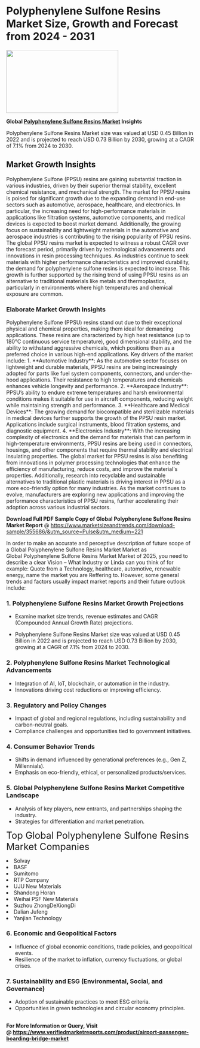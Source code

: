 <H1>Polyphenylene Sulfone Resins Market Size, Growth and Forecast from 2024 - 2031</H1><img class="aligncenter size-medium wp-image-584254" src="https://thirdeyenews.in/wp-content/uploads/2024/09/Global-Market-Research-300x168.jpeg" alt="" width="300" height="168" /><p><strong>Global&nbsp;<a href="https://www.marketsizeandtrends.com/download-sample/355686/&amp;utm_source=Pulse&amp;utm_medium=221">Polyphenylene Sulfone Resins Market</a> Insights</strong></p><p>Polyphenylene Sulfone Resins Market size was valued at USD 0.45 Billion in 2022 and is projected to reach USD 0.73 Billion by 2030, growing at a CAGR of 7.1% from 2024 to 2030.</p><p><h2>Market Growth Insights</h2> Polyphenylene Sulfone (PPSU) resins are gaining substantial traction in various industries, driven by their superior thermal stability, excellent chemical resistance, and mechanical strength. The market for PPSU resins is poised for significant growth due to the expanding demand in end-use sectors such as automotive, aerospace, healthcare, and electronics. In particular, the increasing need for high-performance materials in applications like filtration systems, automotive components, and medical devices is expected to boost market demand. Additionally, the growing focus on sustainability and lightweight materials in the automotive and aerospace industries is contributing to the rising popularity of PPSU resins. The global PPSU resins market is expected to witness a robust CAGR over the forecast period, primarily driven by technological advancements and innovations in resin processing techniques. As industries continue to seek materials with higher performance characteristics and improved durability, the demand for polyphenylene sulfone resins is expected to increase. This growth is further supported by the rising trend of using PPSU resins as an alternative to traditional materials like metals and thermoplastics, particularly in environments where high temperatures and chemical exposure are common. <h3>Elaborate Market Growth Insights</h3> Polyphenylene Sulfone (PPSU) resins stand out due to their exceptional physical and chemical properties, making them ideal for demanding applications. These resins are characterized by high heat resistance (up to 180°C continuous service temperature), good dimensional stability, and the ability to withstand aggressive chemicals, which positions them as a preferred choice in various high-end applications. Key drivers of the market include: 1. **Automotive Industry**: As the automotive sector focuses on lightweight and durable materials, PPSU resins are being increasingly adopted for parts like fuel system components, connectors, and under-the-hood applications. Their resistance to high temperatures and chemicals enhances vehicle longevity and performance. 2. **Aerospace Industry**: PPSU’s ability to endure extreme temperatures and harsh environmental conditions makes it suitable for use in aircraft components, reducing weight while maintaining strength and performance. 3. **Healthcare and Medical Devices**: The growing demand for biocompatible and sterilizable materials in medical devices further supports the growth of the PPSU resin market. Applications include surgical instruments, blood filtration systems, and diagnostic equipment. 4. **Electronics Industry**: With the increasing complexity of electronics and the demand for materials that can perform in high-temperature environments, PPSU resins are being used in connectors, housings, and other components that require thermal stability and electrical insulating properties. The global market for PPSU resins is also benefiting from innovations in polymer processing technologies that enhance the efficiency of manufacturing, reduce costs, and improve the material's properties. Additionally, research into recyclable and sustainable alternatives to traditional plastic materials is driving interest in PPSU as a more eco-friendly option for many industries. As the market continues to evolve, manufacturers are exploring new applications and improving the performance characteristics of PPSU resins, further accelerating their adoption across various industrial sectors. </p><p><span class=""><strong>Download Full PDF Sample Copy of Global Polyphenylene Sulfone Resins Market Report</strong> @ <a href="https://www.marketsizeandtrends.com/download-sample/355686/&amp;utm_source=Pulse&amp;utm_medium=221" target="_blank">https://www.marketsizeandtrends.com/download-sample/355686/&amp;utm_source=Pulse&amp;utm_medium=221</a></span></p><p>In order to make an accurate and perceptive description of future scope of a Global&nbsp;Polyphenylene Sulfone Resins Market Market as Global&nbsp;Polyphenylene Sulfone Resins Market Market of 2025, you need to describe a clear Vision &ndash; What Industry or Linda can you think of for example: Quote from a Technology, healthcare, automotive, renewable energy, name the market you are Reffering to. However, some general trends and factors usually impact market reports and their future outlook include:</p><h3>1.&nbsp;<strong>Polyphenylene Sulfone Resins Market Growth Projections</strong></h3><ul><li>Examine market size trends, revenue estimates and CAGR (Compounded Annual Growth Rate) projections.</li><li><p>Polyphenylene Sulfone Resins Market size was valued at USD 0.45 Billion in 2022 and is projected to reach USD 0.73 Billion by 2030, growing at a CAGR of 7.1% from 2024 to 2030.</p></li></ul><h3>2.&nbsp;<strong>Polyphenylene Sulfone Resins Market Technological Advancements</strong></h3><ul><li>Integration of AI, IoT, blockchain, or automation in the industry.</li><li>Innovations driving cost reductions or improving efficiency.</li></ul><h3>3.&nbsp;<strong>Regulatory and Policy Changes</strong></h3><ul><li>Impact of global and regional regulations, including sustainability and carbon-neutral goals.</li><li>Compliance challenges and opportunities tied to government initiatives.</li></ul><h3>4.&nbsp;<strong>Consumer Behavior Trends</strong></h3><ul><li>Shifts in demand influenced by generational preferences (e.g., Gen Z, Millennials).</li><li>Emphasis on eco-friendly, ethical, or personalized products/services.</li></ul><h3>5.&nbsp;<strong>Global Polyphenylene Sulfone Resins Market Competitive Landscape</strong></h3><ul><li>Analysis of key players, new entrants, and partnerships shaping the industry.</li><li>Strategies for differentiation and market penetration.</li></ul><p data-pm-slice="1 1 []"><span style="color: inherit; font-family: inherit; font-size: 25px;">Top Global Polyphenylene Sulfone Resins Market Companies</span></p><div class="" data-test-id=""><p><li>Solvay</li><li> BASF</li><li> Sumitomo</li><li> RTP Company</li><li> UJU New Materials</li><li> Shandong Horan</li><li> Weihai PSF New Materials</li><li> Suzhou ZhongDeXiongDi</li><li> Dalian Jufeng</li><li> Yanjian Technology</li></p></div><h3>6.&nbsp;<strong>Economic and Geopolitical Factors</strong></h3><ul><li>Influence of global economic conditions, trade policies, and geopolitical events.</li><li>Resilience of the market to inflation, currency fluctuations, or global crises.</li></ul><h3>7.&nbsp;<strong>Sustainability and ESG (Environmental, Social, and Governance)</strong></h3><ul><li>Adoption of sustainable practices to meet ESG criteria.</li><li>Opportunities in green technologies and circular economy principles.</li></ul><h2><strong style="font-size: 14px;">For More Information or Query, Visit @&nbsp;</strong><a style="background-color: #ffffff; font-size: 14px;" href="https://www.marketsizeandtrends.com/report/polyphenylene-sulfone-resins-market/" target="_blank">https://www.verifiedmarketreports.com/product/airport-passenger-boarding-bridge-market</a></h2>
